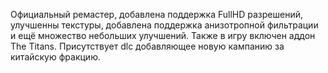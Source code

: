Официальный ремастер, добавлена поддержка FullHD разрешений, улучшенны текстуры, добавлена поддержка анизотропной фильтрации и ещё множество небольших улучшений. Также в игру включен аддон The Titans. Присутствует dlc добавляющее новую кампанию за китайскую фракцию.